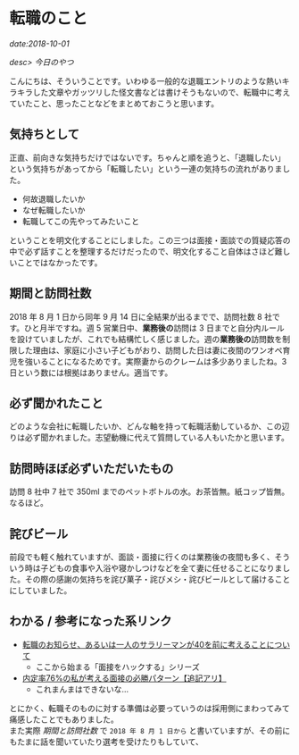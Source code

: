 # 転職のこと

*date:2018-10-01*

*desc> 今日のやつ*

こんにちは、そういうことです。いわゆる一般的な退職エントリのような熱いキラキラした文章やガッツリした怪文書などは書けそうもないので、転職中に考えていたこと、思ったことなどをまとめておこうと思います。

## 気持ちとして
正直、前向きな気持ちだけではないです。ちゃんと順を追うと、「退職したい」という気持ちがあってから「転職したい」という一連の気持ちの流れがありました。  
- 何故退職したいか
- なぜ転職したいか
- 転職してこの先やってみたいこと

ということを明文化することにしました。この三つは面接・面談での質疑応答の中で必ず話すことを整理するだけだったので、明文化すること自体はさほど難しいことではなかったです。

## 期間と訪問社数
2018 年 8 月 1 日から同年 9 月 14 日に全結果が出るまでで、訪問社数 8 社です。ひと月半ですね。週 5 営業日中、**業務後の**訪問は 3 日までと自分内ルールを設けていましたが、これでも結構忙しく感じました。週の**業務後の**訪問数を制限した理由は、家庭に小さい子どもがおり、訪問した日は妻に夜間のワンオペ育児を強いることになるためです。実際妻からのクレームは多少ありましたね。3 日という数には根拠はありません。適当です。

## 必ず聞かれたこと
どのような会社に転職したいか、どんな軸を持って転職活動しているか、この辺りは必ず聞かれました。志望動機に代えて質問している人もいたかと思います。

## 訪問時ほぼ必ずいただいたもの
訪問 8 社中 7 社で 350ml までのペットボトルの水。お茶皆無。紙コップ皆無。なるほど。

## 詫びビール
前段でも軽く触れていますが、面談・面接に行くのは業務後の夜間も多く、そういう時は子どもの食事や入浴や寝かしつけなどを全て妻に任せることになりました。その際の感謝の気持ちを詫び菓子・詫びメシ・詫びビールとして届けることにしていました。

## わかる / 参考になった系リンク
- [転職のお知らせ、あるいは一人のサラリーマンが40を前に考えることについて](https://youkoseki.com/f/moving2018)
  - ここから始まる「面接をハックする」シリーズ
- [内定率76%の私が考える面接の必勝パターン【追記アリ】](https://anond.hatelabo.jp/20180912194529)
  - これまんまはできないな…

とにかく、転職そのものに対する準備は必要っていうのは採用側にまわってみて痛感したことでもありました。  
また実際 *期間と訪問社数* で `2018 年 8 月 1 日から` と書いていますが、その前にもたまに話を聞いていたり選考を受けたりもしていて、